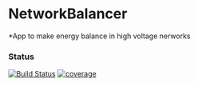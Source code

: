 # NetworkBalancer
  *App to make energy balance in high voltage nerworks

### Status
[![Build Status](http://ec2-52-38-210-184.us-west-2.compute.amazonaws.com/jenkins/buildStatus/icon?job=NetworkBalancer)](http://ec2-52-38-210-184.us-west-2.compute.amazonaws.com/jenkins/job/NetworkBalancer/) [![coverage](http://ec2-52-38-210-184.us-west-2.compute.amazonaws.com/jcb/jenkins/c/http/dec2-52-38-210-184.us-west-2.compute.amazonaws.com/jenkins/job/NetworkBalancer?style=flat-square)](http://ec2-52-38-210-184.us-west-2.compute.amazonaws.com/jenkins/job/NetworkBalancer/cobertura)
